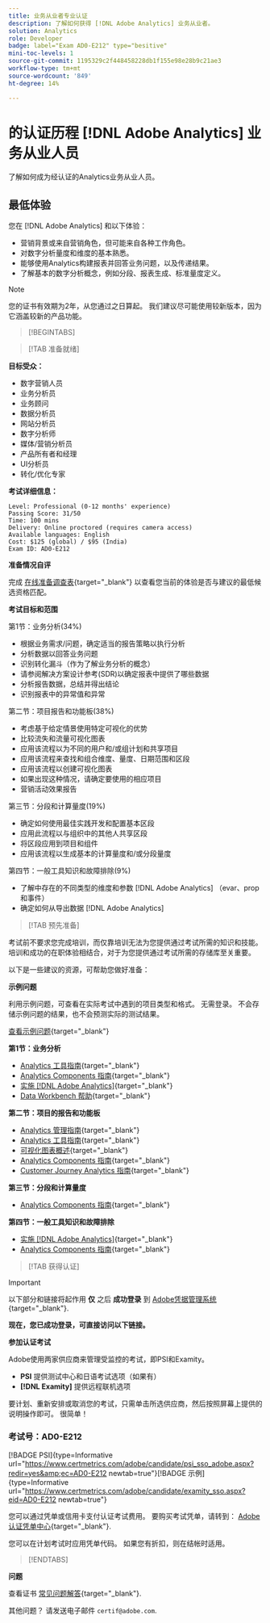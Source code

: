 ```yaml
---
title: 业务从业者专业认证
description: 了解如何获得 [!DNL Adobe Analytics] 业务从业者。
solution: Analytics
role: Developer
badge: label="Exam AD0-E212" type="besitive"
mini-toc-levels: 1
source-git-commit: 1195329c2f448458228db1f155e98e28b9c21ae3
workflow-type: tm+mt
source-wordcount: '849'
ht-degree: 14%

---
```


# 的认证历程 [!DNL Adobe Analytics] 业务从业人员

了解如何成为经认证的Analytics业务从业人员。

## 最低体验

您在 [!DNL Adobe Analytics] 和以下体验：

* 营销背景或来自营销角色，但可能来自各种工作角色。
* 对数字分析量度和维度的基本熟悉。
* 能够使用Analytics构建报表并回答业务问题，以及传递结果。
* 了解基本的数字分析概念，例如分段、报表生成、标准量度定义。

>[!NOTE]
>
>您的证书有效期为2年，从您通过之日算起。 我们建议尽可能使用较新版本，因为它涵盖较新的产品功能。

>[!BEGINTABS]

>[!TAB 准备就绪]

**目标受众：**

* 数字营销人员
* 业务分析员
* 业务顾问
* 数据分析员
* 网站分析员
* 数字分析师
* 媒体/营销分析员
* 产品所有者和经理
* UI分析员
* 转化/优化专家

**考试详细信息：**

```
Level: Professional (0-12 months' experience)
Passing Score: 31/50
Time: 100 mins
Delivery: Online proctored (requires camera access)
Available languages: English
Cost: $125 (global) / $95 (India)
Exam ID: AD0-E212
```

**准备情况自评**

完成 [在线准备调查表](https://scorpion.caveon.com/launchpad/ad-q-e129-readiness-questionnaire-for-adobe-aem-assets-developer-professional-exam-copy-w9tako/ad-q-e212-readiness-questionnaire-for-adobe-analytics-business-practitioner-professional-exam){target="_blank"} 以查看您当前的体验是否与建议的最低候选资格匹配。

**考试目标和范围**

第1节：业务分析(34%)

* 根据业务需求/问题，确定适当的报告策略以执行分析
* 分析数据以回答业务问题
* 识别转化漏斗（作为了解业务分析的概念）
* 请参阅解决方案设计参考(SDR)以确定报表中提供了哪些数据
* 分析报告数据，总结并得出结论
* 识别报表中的异常值和异常

第二节：项目报告和功能板(38%)

* 考虑基于给定情景使用特定可视化的优势
* 比较流失和流量可视化图表
* 应用该流程以为不同的用户和/或组计划和共享项目
* 应用该流程来查找和组合维度、量度、日期范围和区段
* 应用该流程以创建可视化图表
* 如果出现这种情况，请确定要使用的相应项目
* 营销活动效果报告

第三节：分段和计算量度(19%)

* 确定如何使用最佳实践开发和配置基本区段
* 应用此流程以与组织中的其他人共享区段
* 将区段应用到项目和组件
* 应用该流程以生成基本的计算量度和/或分段量度

第四节：一般工具知识和故障排除(9%)

* 了解中存在的不同类型的维度和参数 [!DNL Adobe Analytics] （evar、prop和事件）
* 确定如何从导出数据 [!DNL Adobe Analytics]

>[!TAB 预先准备]

考试前不要求您完成培训，而仅靠培训无法为您提供通过考试所需的知识和技能。 培训和成功的在职体验相结合，对于为您提供通过考试所需的存储库至关重要。

以下是一些建议的资源，可帮助您做好准备：

**示例问题**

利用示例问题，可查看在实际考试中遇到的项目类型和格式。 无需登录。 不会存储示例问题的结果，也不会预测实际的测试结果。

[查看示例问题](https://scorpion.caveon.com/launchpad/ad0-e212-adobe-analytics-business-practitioner-professional-copy-th4xdu){target="_blank"}

**第1节：业务分析**

* [Analytics 工具指南](https://experienceleague.adobe.com/docs/analytics/analyze/home.html?lang=en){target="_blank"}
* [Analytics Components 指南](https://experienceleague.adobe.com/docs/analytics/components/home.html?lang=en){target="_blank"}
* [实施 [!DNL Adobe Analytics]](https://experienceleague.adobe.com/docs/analytics/implementation/home.html?lang=en){target="_blank"}
* [Data Workbench 帮助](https://experienceleague.adobe.com/docs/data-workbench/using/home.html?lang=en){target="_blank"}

**第二节：项目的报告和功能板**

* [Analytics 管理指南](https://experienceleague.adobe.com/docs/analytics/admin/home.html?lang=en){target="_blank"}
* [Analytics 工具指南](https://experienceleague.adobe.com/docs/analytics/analyze/home.html?lang=en){target="_blank"}
* [可视化图表概述](https://experienceleague.adobe.com/docs/analytics/analyze/analysis-workspace/visualizations/freeform-analysis-visualizations.html?lang=en#quick-viz){target="_blank"}
* [Analytics Components 指南](https://experienceleague.adobe.com/docs/analytics/components/home.html?lang=en){target="_blank"}
* [Customer Journey Analytics 指南](https://experienceleague.adobe.com/docs/analytics-platform/using/cja-landing.html?lang=en){target="_blank"}

**第三节：分段和计算量度**

* [Analytics Components 指南](https://experienceleague.adobe.com/docs/analytics/components/home.html?lang=en){target="_blank"}

**第四节：一般工具知识和故障排除**

* [实施 [!DNL Adobe Analytics]](https://experienceleague.adobe.com/docs/analytics/implementation/home.html?lang=en){target="_blank"}
* [Analytics Components 指南](https://experienceleague.adobe.com/docs/analytics/components/home.html?lang=en){target="_blank"}

>[!TAB 获得认证]

>[!IMPORTANT]
>
>以下部分和链接将起作用 **仅**  之后 **成功登录** 到 [Adobe凭据管理系统](http://www.certmetrics.com/adobe){target="_blank"}.


**现在，您已成功登录，可直接访问以下链接。**

**参加认证考试**

Adobe使用两家供应商来管理受监控的考试，即PSI和Examity。

* **PSI** 提供测试中心和日语考试选项（如果有）
* **[!DNL Examity]** 提供远程联机选项

要计划、重新安排或取消您的考试，只需单击所选供应商，然后按照屏幕上提供的说明操作即可。 很简单！

### 考试号：AD0-E212

[!BADGE PSI]{type=Informative url="https://www.certmetrics.com/adobe/candidate/psi_sso_adobe.aspx?redir=yes&amp;ec=AD0-E212 newtab=true"}[!BADGE 示例]{type=Informative url="https://www.certmetrics.com/adobe/candidate/examity_sso.aspx?eid=AD0-E212 newtab=true"}

您可以通过凭单或信用卡支付认证考试费用。 要购买考试凭单，请转到： [Adobe认证凭单中心](https://market.xvoucher.com/adobe/global){target="_blank"}.

您可以在计划考试时应用凭单代码。 如果您有折扣，则在结帐时适用。

>[!ENDTABS]

**问题**

查看证书 [常见问题解答](https://experienceleague.adobe.com/docs/certification/certification/faq.html?lang=en){target="_blank"}.

其他问题？ 请发送电子邮件 `certif@adobe.com`.
